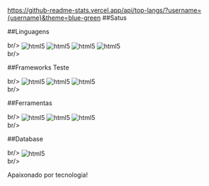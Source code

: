 

https://github-readme-stats.vercel.app/api/top-langs/?username={username}&theme=blue-green ##Satus


##Linguagens
<div style="display: inline_block"<>br/>
<img align="center" alt="html5" src="https://img.shields.io/badge/Python-14354C?style=for-the-badge&logo=python&logoColor=white" />  
<img align="center" alt="html5" src="https://img.shields.io/badge/Go-00ADD8?style=for-the-badge&logo=go&logoColor=white" />
<img align="center" alt="html5" src="https://img.shields.io/badge/HTML-239120?style=for-the-badge&logo=html5&logoColor=white" />
<img align="center" alt="html5" src="https://img.shields.io/badge/JavaScript-323330?style=for-the-badge&logo=javascript&logoColor=F7DF1E" />
<div>br/>

##Frameworks Teste
<div style="display: inline_block"<>br/>
<img align="center" alt="html5" src="![cypress](https://img.shields.io/badge/-cypress-%23E5E5E5?style=for-the-badge&logo=cypress&logoColor=058a5e)" />
<img align="center" alt="html5" src="![Selenium](https://img.shields.io/badge/-selenium-%43B02A?style=for-the-badge&logo=selenium&logoColor=white)" />
<img align="center" alt="html5" src="	![Postman](https://img.shields.io/badge/Postman-FF6C37?style=for-the-badge&logo=postman&logoColor=white)" />
<div>br/>

##Ferramentas
<div style="display: inline_block"<>br/>
<img align="center" alt="html5" src="![Jira](https://img.shields.io/badge/jira-%230A0FFF.svg?style=for-the-badge&logo=jira&logoColor=white)" />
<img align="center" alt="html5" src="![GitHub](https://img.shields.io/badge/github-%23121011.svg?style=for-the-badge&logo=github&logoColor=white)" />
<img align="center" alt="html5" src="![Git](https://img.shields.io/badge/git-%23F05033.svg?style=for-the-badge&logo=git&logoColor=white)" />
<div>br/>


##Database
<div style="display: inline_block"<>br/>
<img align="center" alt="html5" src="https://img.shields.io/badge/PostgreSQL-316192?style=for-the-badge&logo=postgresql&logoColor=white" /> 
<div>br/>

Apaixonado por tecnologia!

